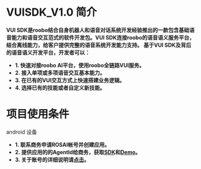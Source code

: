 
VUISDK_V1.0 简介
=

**VUI SDK是roobo结合自身机器人和语音对话系统开发经验推出的一款包含基础语音能力和语音交互范式的软件开发包。VUI SDK连接roobo的语音语义服务平台，结合离线能力，给客户提供完整的语音系统开发能力支持。 
基于VUI SDK及背后的语音语义开发平台，开发者可以：**

- **1. 快速对接roobo AI平台，使用roobo全链路VUI服务。**  
- **2. 接入单项或多项语音交互基本能力。**  
- **3. 在已有的VUI交互方式上快速搭建业务逻辑。**  
- **4. 选择已有的技能或者自定义新技能。**  


项目使用条件
=

android 设备

- **1. 联系商务申请ROSAI帐号并创建应用。**  
- **2. 提供应用的的AgentId给商务，获取[SDK]()和[Demo]()。**  
- **3. 关于账号的详细说明请[点击](https://github.com/271766152/docs/blob/master/VUI-SDK/2.0/%E8%B4%A6%E5%8F%B7%E7%94%B3%E8%AF%B7%E6%96%B9%E6%B3%95.md)。**  
